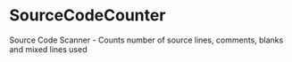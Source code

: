 SourceCodeCounter
=================

Source Code Scanner - Counts number of source lines, comments, blanks and mixed lines used
